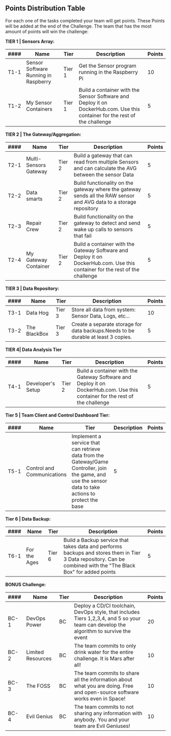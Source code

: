 
## Points Distribution Table ##

For each one of the tasks completed your team will get points. These Points will be added at the end of the Challenge. The team that has the most amount of points will win the challenge: 

**TIER 1 | Sensors Array:**

|####|Name|Tier|Description|Points|
|----|----|----|-----------|------|
|T1-1 |Sensor Software Running in Raspberry|Tier 1|Get the Sensor program running in the Raspberry Pi|10|
|T1-2 |My Sensor Containers|Tier 1| Build a container with the Sensor Software and Deploy it on DockerHub.com. Use this container for the rest of the challenge|5|


**TIER 2 | The Gateway/Aggregation:**

|####|Name|Tier|Description|Points|
|----|----|----|-----------|------|
|T2-1|Multi-Sensors Gateway|Tier 2| Build a gateway that can read from multiple Sensors and can calculate the AVG between the sensor Data|5|
|T2-2|Data smarts| Tier 2| Build functionality on the gateway where the gateway sends all the RAW sensor and AVG data to a storage repository|5|
|T2-3|Repair Crew|Tier 2| Build functionality on the gateway to detect and send wake up calls to sensors that fail|5|
|T2-4|My Gateway Container|Tier 2| Build a container with the Gateway Software and Deploy it on DockerHub.com. Use this container for the rest of the challenge|5|


**TIER 3 | Data Repository:**

|####|Name|Tier|Description|Points|
|----|----|----|-----------|------|
|T3-1 |Data Hog|Tier 3|Store all data from system: Sensor Data, Logs, etc...|10|
|T3-2 |The BlackBox|Tier 3| Create a separate storage for data backups.Needs to be durable at least 3 copies. |5|


**TIER 4| Data Analysis Tier**

|####|Name|Tier|Description|Points|
|----|----|----|-----------|------|
|T4-1|Developer's Setup|Tier 2| Build a container with the Gateway Software and Deploy it on DockerHub.com. Use this container for the rest of the challenge|5|


**Tier 5 | Team Client and Control Dashboard Tier:**

|####|Name|Tier|Description|Points|
|----|----|----|-----------|------|
|T5-1|Control and Communications| Implement a service that can retrieve data from the Gateway/Game Controller, join the game, and use the sensor data to take actions to protect the base|5|



**Tier 6 | Data Backup:**

|####|Name|Tier|Description|Points|
|----|----|----|-----------|------|
|T6-1|For the Ages|Tier 6|Build a Backup service that takes data and performs backups and stores them in Tier 3 Data repository. Can be combined with the "The Black Box" for added points|5|


**BONUS Challenge:**

|####|Name|Tier|Description|Points|
|----|----|----|-----------|------|
|BC-1|DevOps Power|BC| Deploy a CD/CI toolchain, DevOps style, that includes Tiers 1,2,3,4, and 5 so your team can develop the algorithm to survive the event|20|
|BC-2|Limited Resources|BC| The team commits to only drink water for the entire challenge. It is Mars after all!|10|
|BC-3|The FOSS|BC| The team commits to share all the information about what you are doing. Free and open-source software works even in Space!|10|
|BC-4|Evil Genius|BC| The team commits to not sharing any information with anybody. You and your team are Evil Geniuses!|10|

